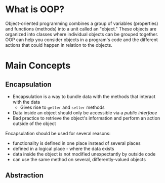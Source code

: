 # What is OOP?

Object-oriented programming combines a group of variables (properties) and functions (methods) into a unit called an "object." These objects are organized into classes where individual objects can be grouped together. OOP can help you consider objects in a program's code and the different actions that could happen in relation to the objects.



# Main Concepts

## **Encapsulation**
* Encapsulation is a way to bundle data with the methods that interact with the data
  * Gives rise to `getter` and `setter` methods
* Data inside an object should only be accessible via a *public interface*
* Bad practice to retrieve the object's information and perform an action outside of the object

Encapsulation should be used for several reasons:
* functionality is defined in one place instead of several places
* defined in a logical place - where the data exists
* data inside the object is not modified unexpectantly by outside code
* can use the same method on several, differently-valued objects

## **Abstraction**
